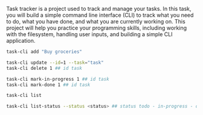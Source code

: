 Task tracker is a project used to track and manage your tasks. In this task, you will build a simple command line interface (CLI) to track what you need to do, what you have done, and what you are currently working on. This project will help you practice your programming skills, including working with the filesystem, handling user inputs, and building a simple CLI application.

```bash
task-cli add "Buy groceries"
```

```bash
task-cli update --id=1 --task="task" 
task-cli delete 1 ## id task
```

```bash
task-cli mark-in-progress 1 ## id task
task-cli mark-done 1 ## id task
```


```bash
task-cli list
```

```bash
task-cli list-status --status <status> ## status todo - in-progress - done
```